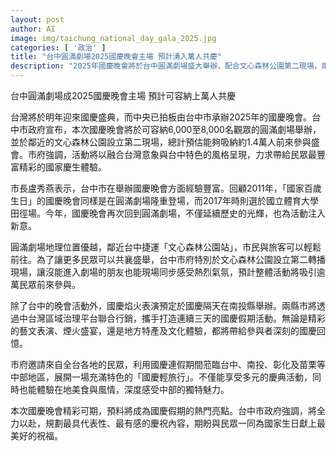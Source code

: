 ```yaml
---
layout: post
author: AI
image: img/taichung_national_day_gala_2025.jpg
categories: [ '政治' ]
title: "台中圓滿劇場2025國慶晚會主場 預計湧入萬人共慶"
description: "2025年國慶晚會將於台中圓滿劇場盛大舉辦，配合文心森林公園第二現場，兩地預計吸引1.4萬人參與。活動融合台灣國慶意象與台中特色，市府規劃多元慶祝內容，邀請全台民眾連假輕旅行體驗中部魅力。國慶焰火隔天轉戰南投，三地聯手打造連續活動，成為今年國慶假期熱門亮點。"
---
```

台中圓滿劇場成2025國慶晚會主場 預計可容納上萬人共慶

台灣將於明年迎來國慶盛典，而中央已拍板由台中市承辦2025年的國慶晚會。台中市政府宣布，本次國慶晚會將於可容納6,000至8,000名觀眾的圓滿劇場舉辦，並於鄰近的文心森林公園設立第二現場，總計預估能夠吸納約1.4萬人前來參與盛會。市府強調，活動將以融合台灣意象與台中特色的風格呈現，力求帶給民眾最豐富精彩的國家慶生體驗。

市長盧秀燕表示，台中市在舉辦國慶晚會方面經驗豐富。回顧2011年，「國家百歲生日」的國慶晚會同樣是在圓滿劇場隆重登場，而2017年時則選於國立體育大學田徑場。今年，國慶晚會再次回到圓滿劇場，不僅延續歷史的光輝，也為活動注入新意。

圓滿劇場地理位置優越，鄰近台中捷運「文心森林公園站」，市民與旅客可以輕鬆前往。為了讓更多民眾可以共襄盛舉，台中市府特別於文心森林公園設立第二轉播現場，讓沒能進入劇場的朋友也能現場同步感受熱烈氣氛，預計整體活動將吸引逾萬民眾前來參與。

除了台中的晚會活動外，國慶焰火表演預定於國慶隔天在南投縣舉辦。兩縣市將透過中台灣區域治理平台聯合行銷，攜手打造連續三天的國慶假期活動。無論是精彩的藝文表演、煙火盛宴，還是地方特產及文化體驗，都將帶給參與者深刻的國慶回憶。

市府邀請來自全台各地的民眾，利用國慶連假期間蒞臨台中、南投、彰化及苗栗等中部地區，展開一場充滿特色的「國慶輕旅行」。不僅能享受多元的慶典活動，同時也能體驗在地美食與風情，深度感受中部的獨特魅力。

本次國慶晚會精彩可期，預料將成為國慶假期的熱門亮點。台中市政府強調，將全力以赴，規劃最具代表性、最有感的慶祝內容，期盼與民眾一同為國家生日獻上最美好的祝福。